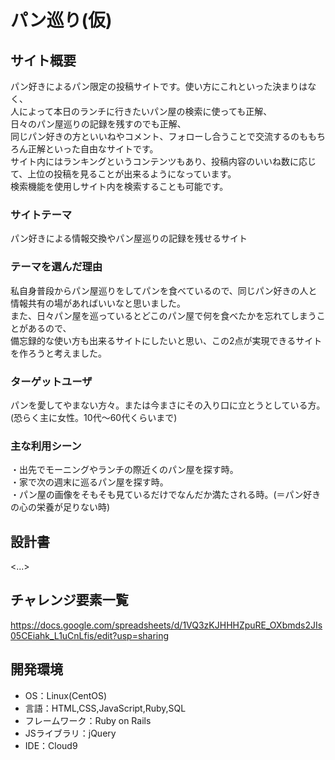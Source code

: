 # パン巡り(仮)

## サイト概要
パン好きによるパン限定の投稿サイトです。使い方にこれといった決まりはなく、<br>
人によって本日のランチに行きたいパン屋の検索に使っても正解、<br>
日々のパン屋巡りの記録を残すのでも正解、<br>
同じパン好きの方といいねやコメント、フォローし合うことで交流するのももちろん正解といった自由なサイトです。<br>
サイト内にはランキングというコンテンツもあり、投稿内容のいいね数に応じて、上位の投稿を見ることが出来るようになっています。<br>
検索機能を使用しサイト内を検索することも可能です。

### サイトテーマ
パン好きによる情報交換やパン屋巡りの記録を残せるサイト


### テーマを選んだ理由
私自身普段からパン屋巡りをしてパンを食べているので、同じパン好きの人と情報共有の場があればいいなと思いました。<br>
また、日々パン屋を巡っているとどこのパン屋で何を食べたかを忘れてしまうことがあるので、<br>
備忘録的な使い方も出来るサイトにしたいと思い、この2点が実現できるサイトを作ろうと考えました。

### ターゲットユーザ
パンを愛してやまない方々。または今まさにその入り口に立とうとしている方。(恐らく主に女性。10代～60代くらいまで)

### 主な利用シーン
・出先でモーニングやランチの際近くのパン屋を探す時。<br>
・家で次の週末に巡るパン屋を探す時。<br>
・パン屋の画像をそもそも見ているだけでなんだか満たされる時。(＝パン好きの心の栄養が足りない時)

## 設計書
<...>

## チャレンジ要素一覧
https://docs.google.com/spreadsheets/d/1VQ3zKJHHHZpuRE_OXbmds2JIs05CEiahk_L1uCnLfis/edit?usp=sharing

## 開発環境
- OS：Linux(CentOS)<br>
- 言語：HTML,CSS,JavaScript,Ruby,SQL<br>
- フレームワーク：Ruby on Rails<br>
- JSライブラリ：jQuery<br>
- IDE：Cloud9
